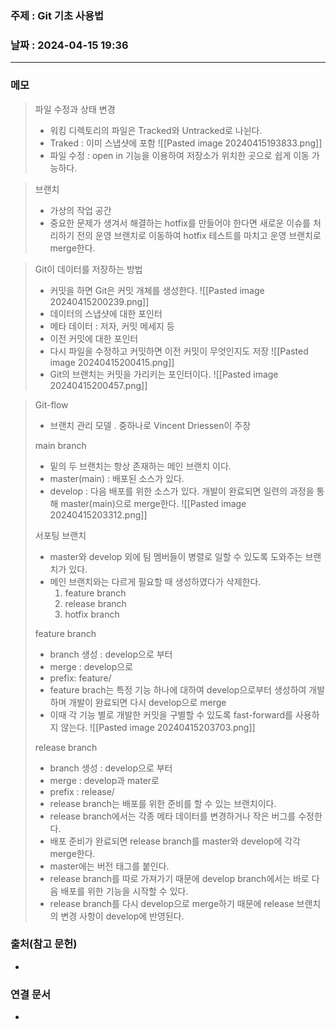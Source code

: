 ### 주제 : Git 기초 사용법

### 날짜 : 2024-04-15 19:36
----
### 메모
> 파일 수정과 상태 변경
> 	- 워킹 디렉토리의 파일은 Tracked와 Untracked로 나뉜다.
> 	- Traked : 이미 스냅샷에 포함
> 	![[Pasted image 20240415193833.png]]
> 	- 파일 수정 : open in 기능을 이용하여 저장소가 위치한 곳으로 쉽게 이동 가능하다.

> 브랜치
> 	- 가상의 작업 공간
> 	- 중요한 문제가 생겨서 해결하는 hotfix를 만들어야 한다면 새로운 이슈를 처리하기 전의 운영 브랜치로 이동하여 hotfix 테스트를 마치고 운영 브랜치로 merge한다.

> Git이 데이터를 저장하는 방법
> 	- 커밋을 하면 Git은 커밋 개체를 생성한다.
> 	![[Pasted image 20240415200239.png]]
> 	- 데이터의 스냅샷에 대한 포인터
> 	- 메타 데이터 : 저자, 커밋 메세지 등
> 	- 이전 커밋에 대한 포인터
> 	- 다시 파일을 수정하고 커밋하면 이전 커밋이 무엇인지도 저장
> 	![[Pasted image 20240415200415.png]]
> 	- Git의 브랜치는 커밋을 가리키는 포인터이다.
> 	![[Pasted image 20240415200457.png]]

> Git-flow
> 	- 브랜치 관리 모델 . 중하나로 Vincent Driessen이 주장
> 
> main branch
> 	- 밑의  두 브랜치는 항상 존재하는 메인 브랜치 이다.
> 	- master(main) : 배포된 소스가 있다.
> 	- develop : 다음 배포를 위한 소스가 있다. 개발이 완료되면 일련의 과정을 통해 master(main)으로 merge한다.
> 	![[Pasted image 20240415203312.png]]
> 
> 서포팅 브랜치
> 	- master와 develop 외에 팀 멤버들이 병렬로 일할 수 있도록 도와주는 브랜치가 있다.
> 	- 메인 브랜치와는 다르게 필요할 때 생성하였다가 삭제한다.
> 		1. feature branch
> 		2. release branch
> 		3. hotfix branch
> 
> feature branch
> 	- branch 생성 : develop으로 부터
> 	- merge : develop으로
> 	- prefix: feature/
> 	- feature brach는 특정 기능 하나에 대하여 develop으로부터 생성하여 개발하며 개발이 완료되면 다시 develop으로 merge
> 	- 이때 각 기능 별로 개발한 커밋을 구별할 수 있도록 fast-forward를 사용하지 않는다.
> 	![[Pasted image 20240415203703.png]]
> 
> release branch
> 	- branch 생성 : develop으로 부터
> 	- merge : develop과 mater로
> 	- prefix : release/
> 	- release branch는 배포를 위한 준비를 할 수 있는 브랜치이다.
> 	- release branch에서는 각종 메타 데이터를 변경하거나 작은 버그를 수정한다.
> 	- 배포 준비가 완료되면 release branch를 master와 develop에 각각 merge한다.
> 	- master에는 버전 태그를 붙인다.
> 	- release branch를 따로 가져가기 때문에 develop branch에서는 바로 다음 배포를 위한 기능을 시작할 수 있다.
> 	- release branch를 다시 develop으로 merge하기 때문에 release 브랜치의 변경 사항이 develop에 반영된다.

### 출처(참고 문헌)
-

### 연결 문서
-
